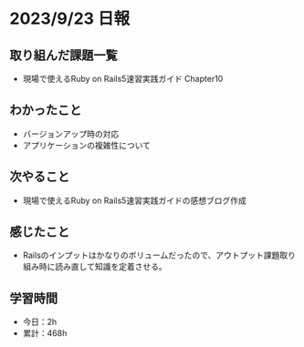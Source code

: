 # 2023/9/23 日報
## 取り組んだ課題一覧
- 現場で使えるRuby on Rails5速習実践ガイド Chapter10

## わかったこと
- バージョンアップ時の対応
- アプリケーションの複雑性について

## 次やること
- 現場で使えるRuby on Rails5速習実践ガイドの感想ブログ作成

## 感じたこと
- Railsのインプットはかなりのボリュームだったので、アウトプット課題取り組み時に読み直して知識を定着させる。

## 学習時間
- 今日：2h
- 累計：468h

